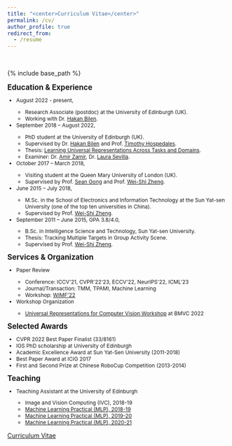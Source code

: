 ```yaml
---
title: "<center>Curriculum Vitae</center>"
permalink: /cv/
author_profile: true
redirect_from:
  - /resume
---
```


<br />

{% include base_path %}
<div>
<b style="font-size:120%">Education & Experience</b>
<ul style="font-size:85%">
  <li>August 2022 - present,</li>
  <ul>
    <li>Research Associate (postdoc) at the University of Edinburgh (UK).</li>
    <li>Working with Dr. <a href="http://homepages.inf.ed.ac.uk/hbilen/index.html">Hakan Bilen</a>.</li>
  </ul>
  <li>September 2018 – August 2022,</li>
  <ul>
    <li>PhD student at the University of Edinburgh (UK).</li>
    <li>Supervised by Dr. <a href="http://homepages.inf.ed.ac.uk/hbilen/index.html">Hakan Bilen</a> and Prof. <a href="https://homepages.inf.ed.ac.uk/thospeda/">Timothy Hospedales</a>.</li>
    <li>Thesis: <a href="https://era.ed.ac.uk/handle/1842/39625">Learning Universal Representations Across Tasks and Domains</a>.</li>
    <li>Examiner: Dr. <a href="https://vilab.epfl.ch/zamir/">Amir Zamir</a>, Dr. <a href="https://laurasevilla.me">Laura Sevilla</a>.</li>
  </ul>
  <li>October 2017 – March 2018,</li>
  <ul>
    <li>Visiting student at the Queen Mary University of London (UK).</li>
    <li>Supervised by Prof. <a href="http://www.eecs.qmul.ac.uk/~sgg/">Sean Gong</a> and Prof. <a href="http://www.isee-ai.cn/~zhwshi/index.html">Wei-Shi Zheng</a>.</li>
  </ul>
  <li>June 2015 – July 2018,</li>
  <ul>
    <li>M.Sc. in the School of Electronics and Information Technology at the Sun Yat-sen University (one of the top ten universities in China).</li>
    <li>Supervised by Prof. <a href="http://www.isee-ai.cn/~zhwshi/index.html">Wei-Shi Zheng</a>.</li>
  </ul>
  <li>September 2011 – June 2015,  GPA 3.8/4.0,</li>
  <ul>
    <li>B.Sc. in Intelligence Science and Technology, Sun Yat-sen University.</li>
    <li>Thesis: Tracking Multiple Targets in Group Activity Scene.</li>
    <li>Supervised by Prof. <a href="http://www.isee-ai.cn/~zhwshi/index.html">Wei-Shi Zheng</a>.</li>
  </ul>
</ul>
</div>

<div>
<b style="font-size:120%">Services & Organization</b>
<ul style="font-size:85%">
  <li>Paper Review</li>
  <ul>
    <li>Conference: ICCV'21, CVPR'22'23, ECCV'22, NeurIPS'22, ICML'23</li>
    <li>Journal/Transaction: TMM, TPAMI, Machine Learning</li>
    <li>Workshop: <a href="https://what-is-motion-for.github.io">WIMF'22</a></li>
  </ul>
  <li>Workshop Organization</li>
  <ul>
    <li><a href="https://sites.google.com/view/universalrepresentations">Universal Representations for Computer Vision Workshop</a> at BMVC 2022</li>
  </ul>
</ul>
</div>

<div>
<b style="font-size:120%">Selected Awards</b>
<ul style="font-size:85%">
  <li>CVPR 2022 Best Paper Finalist (33/8161)</li>
  <li>IGS PhD scholarship at University of Edinburgh</li>
  <li>Academic Excellence Award at Sun Yat-Sen University (2011-2018)</li>
  <li>Best Paper Award at ICIG 2017</li>
  <li>First and Second Prize at Chinese RoboCup Competition (2013-2014)</li>
</ul>
</div>

<div>
<b style="font-size:120%">Teaching</b>
<ul style="font-size:85%">
  <li>Teaching Assistant at the University of Edinburgh</li>
  <ul>
    <li>Image and Vision Computing (IVC), 2018-19</li>
    <li><a href="http://www.inf.ed.ac.uk/teaching/courses/mlp/index-2018.html">Machine Learning Practical (MLP), 2018-19</a></li>
    <li><a href="http://www.inf.ed.ac.uk/teaching/courses/mlp/index-2019.html">Machine Learning Practical (MLP), 2019-20</a></li>
    <li><a href="http://www.inf.ed.ac.uk/teaching/courses/mlp/index-2019.html">Machine Learning Practical (MLP), 2020-21</a></li>
  </ul>
</ul>
</div>

[Curriculum Vitae](https://WeiHongLee.github.io/CV/CV.pdf)


